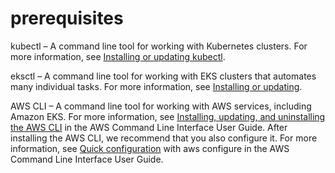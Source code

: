 # prerequisites

kubectl – A command line tool for working with Kubernetes clusters. For more information, see [Installing or updating kubectl](https://docs.aws.amazon.com/eks/latest/userguide/install-kubectl.html).

eksctl – A command line tool for working with EKS clusters that automates many individual tasks. For more information, see [Installing or updating](https://docs.aws.amazon.com/eks/latest/userguide/eksctl.html).

AWS CLI – A command line tool for working with AWS services, including Amazon EKS. For more information, see [Installing, updating, and uninstalling the AWS CLI](https://docs.aws.amazon.com/cli/latest/userguide/cli-chap-install.html) in the AWS Command Line Interface User Guide. After installing the AWS CLI, we recommend that you also configure it. For more information, see [Quick configuration](https://docs.aws.amazon.com/cli/latest/userguide/cli-configure-quickstart.html#cli-configure-quickstart-config) with aws configure in the AWS Command Line Interface User Guide.